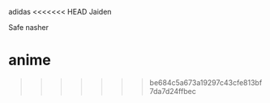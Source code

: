 adidas
<<<<<<< HEAD
Jaiden


Safe nasher

anime
=======

>>>>>>> be684c5a673a19297c43cfe813bf7da7d24ffbec
